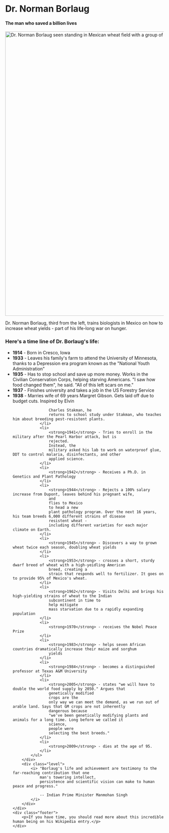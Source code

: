 <!DOCTYPE html>
<html lang="en">

<head>
    <meta charset="UTF-8">
    <meta http-equiv="X-UA-Compatible" content="IE=edge">
    <meta name="viewport" content="width=device-width, initial-scale=1.0">
    <title>tribute page</title>
    <link rel="stylesheet" href="tribute.css">
</head>

<body>
    <div class="top">
        <h1>Dr. Norman Borlaug</h1>
        <h4>The man who saved a billion lives</h4>
    </div>
    <div class="main">
        <div class="pic">
            <img src="tribute-page-main-image.jpg" width="900px" alt="Dr. Norman Borlaug seen standing in Mexican wheat field with a group of biologists">
            <p>Dr. Norman Borlaug, third from the left, trains biologists in Mexico on how to increase wheat yields -
                part of his
                life-long war on hunger.</p>
        </div>
        <div class="Ulist">
            <h3>Here's a time line of Dr. Borlaug's life:</h3>
            <ul>
                <li>
                    <strong>1914</strong> - Born in Cresco, Iowa
                </li>
                <li>
                    <strong>1933</strong> - Leaves his family's farm to attend the University of Minnesota, thanks to a
                    Depression era
                    program known as the
                    "National Youth Administration"
                </li>
                <li>
                    <strong>1935</strong> - Has to stop school and save up more money. Works in the Civilian
                    Conservation
                    Corps, helping
                    starving Americans.
                    "I saw how food changed them", he said. "All of this left scars on me."
                </li>
                <li>
                    <strong>1937</strong> - Finishes university and takes a job in the US Forestry Service
                </li>
                <li>
                    <strong>1938</strong> - Marries wife of 69 years Margret Gibson. Gets laid off due to budget cuts.
                    Inspired by Elvin

                    Charles Stakman, he
                    returns to school study under Stakman, who teaches him about breeding pest-resistent plants.
                </li>
                <li>
                    <strong>1941</strong> - Tries to enroll in the military after the Pearl Harbor attack, but is
                    rejected.
                    Instead, the
                    military asked his lab to work on waterproof glue, DDT to control malaria, disinfectants, and other
                    applied science.
                </li>
                <li>
                    <strong>1942</strong> - Receives a Ph.D. in Genetics and Plant Pathology
                </li>
                <li>
                    <strong>1944</strong> - Rejects a 100% salary increase from Dupont, leaves behind his pregnant wife,
                    and
                    flies to Mexico
                    to head a new
                    plant pathology program. Over the next 16 years, his team breeds 6,000 different strains of disease
                    resistent wheat -
                    including different varieties for each major climate on Earth.
                </li>
                <li>
                    <strong>1945</strong> - Discovers a way to grown wheat twice each season, doubling wheat yields
                </li>
                <li>
                    <strong>1953</strong> - crosses a short, sturdy dwarf breed of wheat with a high-yeidling American
                    breed, creating a
                    strain that responds well to fertilizer. It goes on to provide 95% of Mexico's wheat.
                </li>
                <li>
                    <strong>1962</strong> - Visits Delhi and brings his high-yielding strains of wheat to the Indian
                    subcontinent in time to
                    help mitigate
                    mass starvation due to a rapidly expanding population
                </li>
                <li>
                    <strong>1970</strong> - receives the Nobel Peace Prize
                </li>
                <li>
                    <strong>1983</strong> - helps seven African countries dramatically increase their maize and sorghum
                    yields
                </li>
                <li>
                    <strong>1984</strong> - becomes a distinguished professor at Texas A&M University
                </li>
                <li>
                    <strong>2005</strong> - states "we will have to double the world food supply by 2050." Argues that
                    genetically modified
                    crops are the
                    only way we can meet the demand, as we run out of arable land. Says that GM crops are not inherently
                    dangerous because
                    "we've been genetically modifying plants and animals for a long time. Long before we called it
                    science,
                    people were
                    selecting the best breeds."
                </li>
                <li>
                    <strong>2009</strong> - dies at the age of 95.
                </li>
            </ul>
        </div>
        <div class="level">
            <i> "Borlaug's life and achievement are testimony to the far-reaching contribution that one
                man's towering intellect,
                persistence and scientific vision can make to human peace and progress."

                -- Indian Prime Minister Manmohan Singh
            </i>
        </div>
    </div>
    <div class="footer">
        <p>If you have time, you should read more about this incredible human being on his Wikipedia entry.</p>
    </div>
</body>

</html>
<html>

</html>
